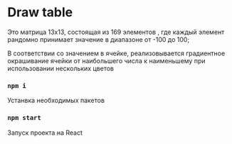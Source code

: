 # Draw table

 Это матрица 13х13, состоящая из 169 элементов , где
каждый элемент рандомно принимает значение в диапазоне от -100 до 100;
 
 В соответствии со значением в ячейке, реализовывается градиентное
окрашивание ячейки от наибольшего числа к наименьшему при
использовании нескольких цветов

### `npm i`

Устанвка необходимых пакетов

### `npm start`

Запуск проекта на React

